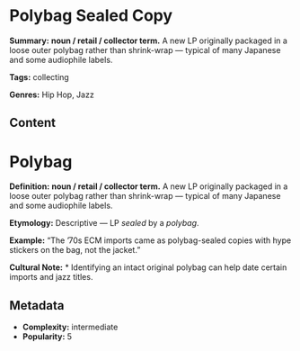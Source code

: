 # Polybag Sealed Copy

**Summary:** **noun / retail / collector term.** A new LP originally packaged in a loose outer polybag rather than shrink-wrap — typical of many Japanese and some audiophile labels.

**Tags:** collecting

**Genres:** Hip Hop, Jazz

## Content

# Polybag

**Definition:** **noun / retail / collector term.** A new LP originally packaged in a loose outer polybag rather than shrink-wrap — typical of many Japanese and some audiophile labels.

**Etymology:** Descriptive — LP *sealed* by a *polybag*.

**Example:** “The ’70s ECM imports came as polybag-sealed copies with hype stickers on the bag, not the jacket.”

**Cultural Note:** * Identifying an intact original polybag can help date certain imports and jazz titles.

## Metadata

- **Complexity:** intermediate
- **Popularity:** 5
